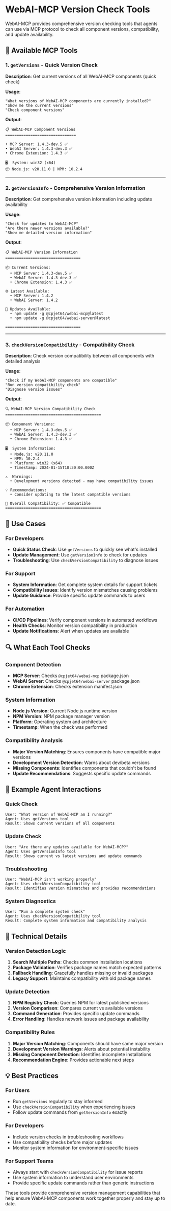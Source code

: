 # WebAI-MCP Version Check Tools

WebAI-MCP provides comprehensive version checking tools that agents can use via MCP protocol to check all component versions, compatibility, and update availability.

## 🔧 Available MCP Tools

### 1. `getVersions` - Quick Version Check

**Description**: Get current versions of all WebAI-MCP components (quick check)

**Usage**: 
```
"What versions of WebAI-MCP components are currently installed?"
"Show me the current versions"
"Check component versions"
```

**Output**:
```
📋 WebAI-MCP Component Versions
===============================

• MCP Server: 1.4.3-dev.5 ✅
• WebAI Server: 1.4.3-dev.3 ✅
• Chrome Extension: 1.4.3 ✅

🖥️  System: win32 (x64)
📦 Node.js: v20.11.0 | NPM: 10.2.4
```

---

### 2. `getVersionInfo` - Comprehensive Version Information

**Description**: Get comprehensive version information including update availability

**Usage**:
```
"Check for updates to WebAI-MCP"
"Are there newer versions available?"
"Show me detailed version information"
```

**Output**:
```
📋 WebAI-MCP Version Information
=================================

📦 Current Versions:
  • MCP Server: 1.4.3-dev.5 ✅
  • WebAI Server: 1.4.3-dev.3 ✅
  • Chrome Extension: 1.4.3 ✅

🌐 Latest Available:
  • MCP Server: 1.4.2
  • WebAI Server: 1.4.2

🔄 Updates Available:
  • npm update -g @cpjet64/webai-mcp@latest
  • npm update -g @cpjet64/webai-server@latest

=================================
```

---

### 3. `checkVersionCompatibility` - Compatibility Check

**Description**: Check version compatibility between all components with detailed analysis

**Usage**:
```
"Check if my WebAI-MCP components are compatible"
"Run version compatibility check"
"Diagnose version issues"
```

**Output**:
```
🔍 WebAI-MCP Version Compatibility Check
==========================================

📦 Component Versions:
  • MCP Server: 1.4.3-dev.5 ✅
  • WebAI Server: 1.4.3-dev.3 ✅
  • Chrome Extension: 1.4.3 ✅

🖥️  System Information:
  • Node.js: v20.11.0
  • NPM: 10.2.4
  • Platform: win32 (x64)
  • Timestamp: 2024-01-15T10:30:00.000Z

⚠️  Warnings:
  • Development versions detected - may have compatibility issues

💡 Recommendations:
  • Consider updating to the latest compatible versions

🎯 Overall Compatibility: ✅ Compatible
==========================================
```

## 🎯 Use Cases

### For Developers
- **Quick Status Check**: Use `getVersions` to quickly see what's installed
- **Update Management**: Use `getVersionInfo` to check for updates
- **Troubleshooting**: Use `checkVersionCompatibility` to diagnose issues

### For Support
- **System Information**: Get complete system details for support tickets
- **Compatibility Issues**: Identify version mismatches causing problems
- **Update Guidance**: Provide specific update commands to users

### For Automation
- **CI/CD Pipelines**: Verify component versions in automated workflows
- **Health Checks**: Monitor version compatibility in production
- **Update Notifications**: Alert when updates are available

## 🔍 What Each Tool Checks

### Component Detection
- **MCP Server**: Checks `@cpjet64/webai-mcp` package.json
- **WebAI Server**: Checks `@cpjet64/webai-server` package.json  
- **Chrome Extension**: Checks extension manifest.json

### System Information
- **Node.js Version**: Current Node.js runtime version
- **NPM Version**: NPM package manager version
- **Platform**: Operating system and architecture
- **Timestamp**: When the check was performed

### Compatibility Analysis
- **Major Version Matching**: Ensures components have compatible major versions
- **Development Version Detection**: Warns about dev/beta versions
- **Missing Components**: Identifies components that couldn't be found
- **Update Recommendations**: Suggests specific update commands

## 🚀 Example Agent Interactions

### Quick Check
```
User: "What version of WebAI-MCP am I running?"
Agent: Uses getVersions tool
Result: Shows current versions of all components
```

### Update Check
```
User: "Are there any updates available for WebAI-MCP?"
Agent: Uses getVersionInfo tool
Result: Shows current vs latest versions and update commands
```

### Troubleshooting
```
User: "WebAI-MCP isn't working properly"
Agent: Uses checkVersionCompatibility tool
Result: Identifies version mismatches and provides recommendations
```

### System Diagnostics
```
User: "Run a complete system check"
Agent: Uses checkVersionCompatibility tool
Result: Complete system information and compatibility analysis
```

## 🔧 Technical Details

### Version Detection Logic
1. **Search Multiple Paths**: Checks common installation locations
2. **Package Validation**: Verifies package names match expected patterns
3. **Fallback Handling**: Gracefully handles missing or invalid packages
4. **Legacy Support**: Maintains compatibility with old package names

### Update Detection
1. **NPM Registry Check**: Queries NPM for latest published versions
2. **Version Comparison**: Compares current vs available versions
3. **Command Generation**: Provides specific update commands
4. **Error Handling**: Handles network issues and package availability

### Compatibility Rules
1. **Major Version Matching**: Components should have same major version
2. **Development Version Warnings**: Alerts about potential instability
3. **Missing Component Detection**: Identifies incomplete installations
4. **Recommendation Engine**: Provides actionable next steps

## 💡 Best Practices

### For Users
- Run `getVersions` regularly to stay informed
- Use `checkVersionCompatibility` when experiencing issues
- Follow update commands from `getVersionInfo` exactly

### For Developers
- Include version checks in troubleshooting workflows
- Use compatibility checks before major updates
- Monitor system information for environment-specific issues

### For Support Teams
- Always start with `checkVersionCompatibility` for issue reports
- Use system information to understand user environments
- Provide specific update commands rather than generic instructions

These tools provide comprehensive version management capabilities that help ensure WebAI-MCP components work together properly and stay up to date.
